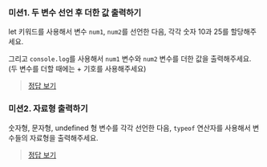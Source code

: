 ### 미션1. 두 변수 선언 후 더한 값 출력하기

let 키워드를 사용해서 변수 `num1`, `num2`를 선언한 다음,
각각 숫자 10과 25를 할당해주세요.

그리고 `console.log`를 사용해서 `num1` 변수와 `num2` 변수를 더한 값을 출력해주세요.
(두 변수를 더할 때에는 + 기호를 사용해주세요)

> [정답 보기](https://github.com/hbin12212/one-bite2/tree/main/day01/mission/answer/mission1/index.js)

### 미션2. 자료형 출력하기

숫자형, 문자형, undefined 형 변수를 각각 선언한 다음, `typeof` 연산자를 사용해서 변수들의 자료형을 출력해주세요.

> [정답 보기](https://github.com/hbin12212/one-bite2/tree/main/day01/mission/answer/mission2/index.js)
